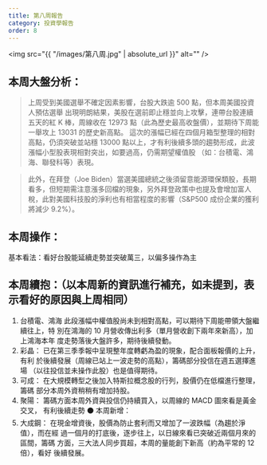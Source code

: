 ```yaml
---
title: 第八周報告
category: 投資學報告
order: 8
---
```


<span class="image fit"><img src="{{ "/images/第八周.jpg" | absolute_url }}" alt="" /></span>

## 本周大盤分析：

> 上周受到美國選舉不確定因素影響，台股大跌逾 500 點，但本周美國投資人預估選舉
> 出現明朗結果，美股在選前即止穩並向上攻擊，連帶台股連續五天的紅 K 棒，周線收在 12973 點（此為歷史最高收盤價），並期待下周能一舉攻上 13031 的歷史新高點。
> 這次的漲幅已經在四個月箱型整理的相對高點，仍須突破並站穩 13000 點以上，才有利後續多頭的趨勢形成，此波漲幅小型股表現相對突出，如要過高，仍需期望權值股
> （如：台積電、鴻海、聯發科等）表現。

> 此外，在拜登（Joe Biden）當選美國總統之後須留意能源環保類股，長期看多，但短期需注意漲多回檔的現象，另外拜登政策中也提及會增加富人稅，此對美國科技股的淨利也有相當程度的影響（S&P500 成份企業的獲利將減少 9.2%）。

## 本周操作：

基本看法：看好台股能延續走勢並突破萬三，以偏多操作為主

## 本周續抱：（以本周新的資訊進行補充，如未提到，表示看好的原因與上周相同）

1. 台積電、鴻海
   此段漲幅中權值股尚未到相對高點，可以期待下周能帶領大盤繼續往上，特
   別在鴻海的 10 月營收傳出利多（單月營收創下兩年來新高），加上鴻海本年
   度走勢落後大盤許多，期待後續發動。
2. 彩晶：
   已在第三季季報中呈現整年度轉虧為盈的現象，配合面板報價的上升，有利
   於後續發展（周線已站上一波走勢的高點），籌碼部分投信在週五選擇進場
   （以往投信並未操作此股）也是值得期待。
3. 可成：
   在大規模轉型之後加入特斯拉概念股的行列，股價仍在低檔進行整理，籌碼
   部分本周外資稍稍有增加持股。
4. 聚陽：
   籌碼方面本周外資與投信仍持續買入，以周線的 MACD 圖來看是黃金交叉，
   有利後續走勢
   ⚫ 本周新增：
5. 大成鋼：
   在現金增資後，股價為防止套利而又增加了一波跌幅（為趨於淨值），而在經
   過一個月的打底後，逐步往上，以日線來看已突破近兩個月來的區間，籌碼
   方面，三大法人同步買超，本周的量能創下新高（約為平常的 12 倍），看好
   後續發展。
